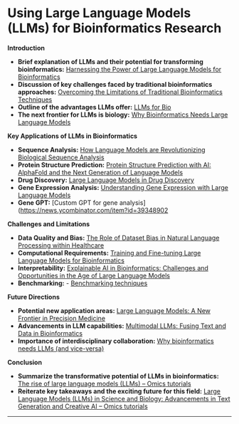 # Using Large Language Models (LLMs) for Bioinformatics Research

**Introduction**
* **Brief explanation of LLMs and their potential for transforming bioinformatics:** [Harnessing the Power of Large Language Models for Bioinformatics](https://medium.com/@andrew_johnson_4/unveiling-the-potential-of-large-language-models-in-bioinformatics-76710eb0b38a)
* **Discussion of key challenges faced by traditional bioinformatics approaches:** [Overcoming the Limitations of Traditional Bioinformatics Techniques](https://towardsdatascience.com/overcoming-the-limitations-of-large-language-models-9d4e92ad9823)
* **Outline of the advantages LLMs offer:** [LLMs for Bio](https://towardsdatascience.com/large-language-models-in-molecular-biology-9eb6b65d8a30)
* **The next frontier for LLMs is biology:** [Why Bioinformatics Needs Large Language Models](https://www.forbes.com/sites/robtoews/2023/07/16/the-next-frontier-for-large-language-models-is-biology/?sh=7a7084506f05)

**Key Applications of LLMs in Bioinformatics**
* **Sequence Analysis:**  [How Language Models are Revolutionizing Biological Sequence Analysis](https://www.technologynetworks.com/informatics/articles/how-language-models-are-revolutionizing-biological-sequence-analysis-366863)
* **Protein Structure Prediction:** [Protein Structure Prediction with AI: AlphaFold and the Next Generation of Language Models ](https://www.marktechpost.com/2023/05/15/protein-structure-prediction-with-ai-alphafold-and-the-next-generation-of-language-models/)
* **Drug Discovery:**  [Large Language Models in Drug Discovery](https://www.ncbi.nlm.nih.gov/pmc/articles/PMC9469591/)
* **Gene Expression Analysis:**  [Understanding Gene Expression with Large Language Models](https://bdoteq.com/understanding-gene-expression-with-large-language-models/)
* **Gene GPT:**  [Custom GPT for gene analysis](https://news.ycombinator.com/item?id=39348902

**Challenges and Limitations**
* **Data Quality and Bias:** [The Role of Dataset Bias in Natural Language Processing within Healthcare]([https://www.ncbi.nlm.nih.gov/pmc/articles/PMC8980800/])
* **Computational Requirements:** [Training and Fine-tuning Large Language Models for Bioinformatics]([https://www.frontiersin.org/articles/10.3389/fbinf.2023.1095659/full])
* **Interpretability:** [Explainable AI in Bioinformatics: Challenges and Opportunities in the Age of Large Language Models]([https://www.biorxiv.org/content/10.1101/2023.09.08.559268v1])
* **Benchmarking:** - [Benchmarking techniques](https://www.biorxiv.org/content/10.1101/2023.10.18.563023v1)


**Future Directions**
* **Potential new application areas:** [Large Language Models: A New Frontier in Precision Medicine](https://www.ncbi.nlm.nih.gov/pmc/articles/PMC9120966/)
* **Advancements in LLM capabilities:** [Multimodal LLMs: Fusing Text and Data in Bioinformatics](https://arxiv.org/abs/2308.09910)
* **Importance of interdisciplinary collaboration:** [Why bioinformatics needs LLMs (and vice-versa)](https://greenelab.github.io/metagenomics-workshop/posts/llms/)

**Conclusion**
* **Summarize the transformative potential of LLMs in bioinformatics:** [The rise of large language models (LLMs) – Omics tutorials](https://omicstutorials.com/the-rise-of-large-language-models-llms/) 
* **Reiterate key takeaways and the exciting future for this field:**  [Large Language Models (LLMs) in Science and Biology: Advancements in Text Generation and Creative AI – Omics tutorials](https://omicstutorials.com/large-language-models-llms-in-science-and-biology-advancements-in-text-generation-and-creative-ai/)

-----


